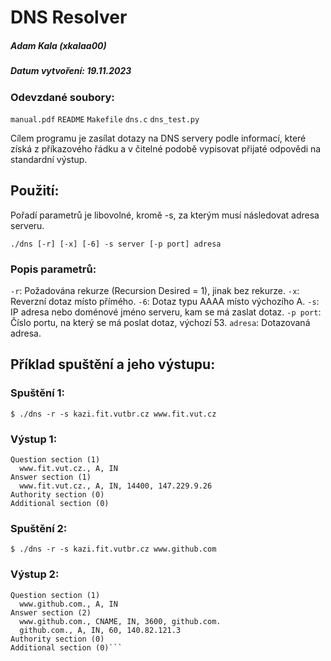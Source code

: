 # DNS Resolver
##### Adam Kala (xkalaa00)
##### Datum vytvoření: 19.11.2023

### Odevzdané soubory:
`manual.pdf`
`README`
`Makefile`
`dns.c`
`dns_test.py`

Cílem programu je zasílat dotazy na DNS servery podle informací, které získá z příkazového řádku a v čitelné podobě vypisovat přijaté odpovědi na standardní výstup.

## Použití:

Pořadí parametrů je libovolné, kromě -s, za kterým musí následovat adresa serveru.
```
./dns [-r] [-x] [-6] -s server [-p port] adresa
```
### Popis parametrů:

```-r```: Požadována rekurze (Recursion Desired = 1), jinak bez rekurze.
```-x```: Reverzní dotaz místo přímého.
```-6```: Dotaz typu AAAA místo výchozího A.
```-s```: IP adresa nebo doménové jméno serveru, kam se má zaslat dotaz.
```-p port```: Číslo portu, na který se má poslat dotaz, výchozí 53.
```adresa```: Dotazovaná adresa.

## Příklad spuštění a jeho výstupu:
### Spuštění 1:
```$ ./dns -r -s kazi.fit.vutbr.cz www.fit.vut.cz```

### Výstup 1:
```Authoritative: No, Recursive: Yes, Truncated: No
Question section (1)
  www.fit.vut.cz., A, IN
Answer section (1)
  www.fit.vut.cz., A, IN, 14400, 147.229.9.26
Authority section (0)
Additional section (0)
```

### Spuštění 2:
```$ ./dns -r -s kazi.fit.vutbr.cz www.github.com```

### Výstup 2:
```Authoritative: No, Recursive: Yes, Truncated: No
Question section (1)
  www.github.com., A, IN
Answer section (2)
  www.github.com., CNAME, IN, 3600, github.com.
  github.com., A, IN, 60, 140.82.121.3
Authority section (0)
Additional section (0)```

